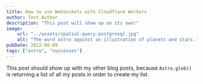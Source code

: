 ```yaml
---
title: How to use Websockets with Cloudflare Workers
author: Test Author
description: "This post will show up on its own!"
image:
    url: "../assets/spatial-query-postgresql.jpg"
    alt: "The word astro against an illustration of planets and stars."
pubDate: 2022-08-09
tags: ["astro", "successes"]
---
```

This post should show up with my other blog posts, because `Astro.glob()` is returning a list of all my posts in order to create my list.
